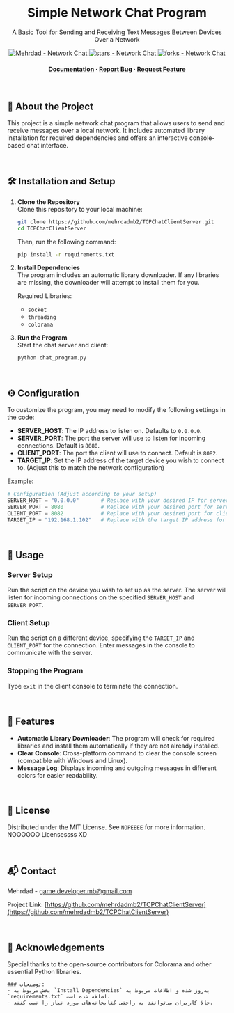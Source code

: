 <!-- بخش مرکزی توضیحات و مشخصات پروژه -->
<div align="center">
  
  <!-- عنوان پروژه -->
  <h1> Simple Network Chat Program </h1>
  <p> A Basic Tool for Sending and Receiving Text Messages Between Devices Over a Network </p>

  <!-- بخش باج‌ها (Badges) -->
  <a href="https://github.com/mehrdadmb2/TCPChatClientServer" title="Go to GitHub repo">
    <img src="https://img.shields.io/static/v1?label=Mehrdad&message=Network-Chat&color=blue&logo=github" alt="Mehrdad - Network Chat">
  </a>
  <a href="https://github.com/mehrdadmb2/TCPChatClientServer">
    <img src="https://img.shields.io/github/stars/mehrdadmb2/TCPChatClientServer?style=social" alt="stars - Network Chat">
  </a>
  <a href="https://github.com/mehrdadmb2/TCPChatClientServer">
    <img src="https://img.shields.io/github/forks/mehrdadmb2/TCPChatClientServer?style=social" alt="forks - Network Chat">
  </a>

  <!-- لینک‌های سریع -->
  <h4>
    <a href="https://github.com/mehrdadmb2/TCPChatClientServer/wiki">Documentation</a>
    <span> · </span>
    <a href="https://github.com/mehrdadmb2/TCPChatClientServer/issues">Report Bug</a>
    <span> · </span>
    <a href="https://github.com/mehrdadmb2/TCPChatClientServer/issues">Request Feature</a>
  </h4>
</div>

<br />

<!-- معرفی پروژه -->
## :star2: About the Project

This project is a simple network chat program that allows users to send and receive messages over a local network. It includes automated library installation for required dependencies and offers an interactive console-based chat interface.

<div>&nbsp;</div>

<!-- بخش راه‌اندازی پروژه -->
## 🛠️ Installation and Setup

1. **Clone the Repository**  
   Clone this repository to your local machine:
   ```bash
   git clone https://github.com/mehrdadmb2/TCPChatClientServer.git
   cd TCPChatClientServer
   ```
   
    Then, run the following command:
   ```bash
   pip install -r requirements.txt
   ```

2. **Install Dependencies**  
   The program includes an automatic library downloader. If any libraries are missing, the downloader will attempt to install them for you.

   Required Libraries:
   - `socket`
   - `threading`
   - `colorama`

3. **Run the Program**  
   Start the chat server and client:
   ```bash
   python chat_program.py
   ```

<div>&nbsp;</div>

<!-- توضیحات پیکربندی -->
## ⚙️ Configuration
To customize the program, you may need to modify the following settings in the code:

- **SERVER_HOST**: The IP address to listen on. Defaults to `0.0.0.0`.
- **SERVER_PORT**: The port the server will use to listen for incoming connections. Default is `8080`.
- **CLIENT_PORT**: The port the client will use to connect. Default is `8082`.
- **TARGET_IP**: Set the IP address of the target device you wish to connect to. (Adjust this to match the network configuration)

Example:
```python
# Configuration (Adjust according to your setup)
SERVER_HOST = "0.0.0.0"       # Replace with your desired IP for server listening
SERVER_PORT = 8080            # Replace with your desired port for server listening
CLIENT_PORT = 8082            # Replace with your desired port for client connection
TARGET_IP = "192.168.1.102"   # Replace with the target IP address for sending messages
```

<div>&nbsp;</div>

<!-- دستورالعمل‌های استفاده -->
## 🚀 Usage

### Server Setup
Run the script on the device you wish to set up as the server. The server will listen for incoming connections on the specified `SERVER_HOST` and `SERVER_PORT`.

### Client Setup
Run the script on a different device, specifying the `TARGET_IP` and `CLIENT_PORT` for the connection. Enter messages in the console to communicate with the server.

### Stopping the Program
Type `exit` in the client console to terminate the connection.

<div>&nbsp;</div>

<!-- ویژگی‌های برنامه -->
## 🎯 Features
- **Automatic Library Downloader**: The program will check for required libraries and install them automatically if they are not already installed.
- **Clear Console**: Cross-platform command to clear the console screen (compatible with Windows and Linux).
- **Message Log**: Displays incoming and outgoing messages in different colors for easier readability.

<div>&nbsp;</div>

<!-- لایسنس پروژه -->
## 📜 License
Distributed under the MIT License. See `NOPEEEE` for more information.
NOOOOOO  Licensessss XD
<div>&nbsp;</div>

<!-- اطلاعات تماس -->
## 📬 Contact
Mehrdad - [game.developer.mb@gmail.com](mailto:game.developer.mb@gmail.com)

Project Link: [https://github.com/mehrdadmb2/TCPChatClientServer](https://github.com/mehrdadmb2/TCPChatClientServer)

<div>&nbsp;</div>

<!-- قدردانی‌ها -->
## 🤝 Acknowledgements
Special thanks to the open-source contributors for Colorama and other essential Python libraries.
```
### توضیحات:
- بخش مربوط به `Install Dependencies` به‌روز شده و اطلاعات مربوط به `requirements.txt` اضافه شده است.
- حالا کاربران می‌توانند به راحتی کتابخانه‌های مورد نیاز را نصب کنند.
